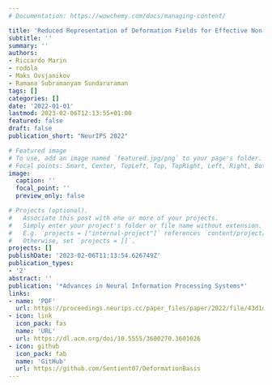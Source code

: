 ```yaml
---
# Documentation: https://wowchemy.com/docs/managing-content/

title: 'Reduced Representation of Deformation Fields for Effective Non-rigid Shape Matching'
subtitle: ''
summary: ''
authors:
- Riccardo Marin
- rodola
- Maks Ovsjanikov
- Ramana Subramanyam Sundararaman
tags: []
categories: []
date: '2022-01-01'
lastmod: 2023-02-06T12:13:55+01:00
featured: false
draft: false
publication_short: "NeurIPS 2022"

# Featured image
# To use, add an image named `featured.jpg/png` to your page's folder.
# Focal points: Smart, Center, TopLeft, Top, TopRight, Left, Right, BottomLeft, Bottom, BottomRight.
image:
  caption: ''
  focal_point: ''
  preview_only: false

# Projects (optional).
#   Associate this post with one or more of your projects.
#   Simply enter your project's folder or file name without extension.
#   E.g. `projects = ["internal-project"]` references `content/project/deep-learning/index.md`.
#   Otherwise, set `projects = []`.
projects: []
publishDate: '2023-02-06T11:13:54.626749Z'
publication_types:
- '2'
abstract: ''
publication: '*Advances in Neural Information Processing Systems*'
links:
- name: 'PDF'
  url: https://proceedings.neurips.cc/paper_files/paper/2022/file/43d1d3bdd92204c96fa4ac3c578f6a33-Paper-Conference.pdf
- icon: link
  icon_pack: fas
  name: 'URL'
  url: https://dl.acm.org/doi/10.5555/3600270.3601026
- icon: github
  icon_pack: fab
  name: 'GitHub'
  url: https://github.com/Sentient07/DeformationBasis
---
```

